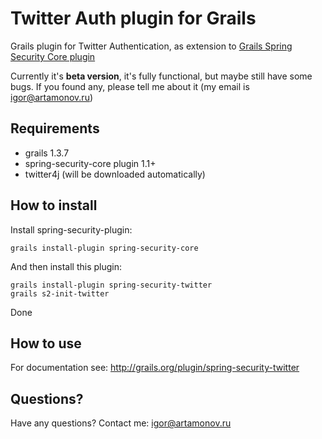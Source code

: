 Twitter Auth plugin for Grails
==============================

Grails plugin for Twitter Authentication, as extension to [Grails Spring Security Core plugin](http://www.grails.org/plugin/spring-security-core)

Currently it's **beta version**, it's fully functional, but maybe still have some bugs. If you found any, please tell
me about it (my email is igor@artamonov.ru)

Requirements
------------

 * grails 1.3.7
 * spring-security-core plugin 1.1+
 * twitter4j (will be downloaded automatically)

How to install
--------------

Install spring-security-plugin:

```
grails install-plugin spring-security-core
```

And then install this plugin:

```
grails install-plugin spring-security-twitter
grails s2-init-twitter
```

Done

How to use
----------

For documentation see: <a href="http://grails.org/plugin/spring-security-twitter">http://grails.org/plugin/spring-security-twitter</a>


Questions?
----------

Have any questions? Contact me: igor@artamonov.ru
